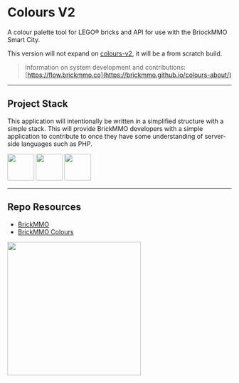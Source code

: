 # Colours V2

A colour palette tool for LEGO® bricks and API for use with the BriockMMO Smart City.

This version will not expand on [colours-v2](https://github.com/BrickMMO/colours-v1), it will be a from scratch build. 

> Information on system development and contributions:  
> [https://flow.brickmmo.co](https://brickmmo.github.io/colours-about/)

---

## Project Stack

This application will intentionally be written in a simplified structure with a simple stack. This will provide BrickMMO developers with a simple application to contribute to once they have some understanding of server-side languages such as PHP.

<img src="https://console.codeadam.ca/api/image/php" width="60"> <img src="https://console.codeadam.ca/api/image/mysql" width="60"> <img src="https://console.codeadam.ca/api/image/w3css" width="60">

---

## Repo Resources

* [BrickMMO](https://www.brickmmo.com/)
* [BrickMMO Colours](https://colours.brickmmo.com/)

<a href="https://brickmmo.com">
<img src="https://brickmmo.com/images/brickmmo-logo-horizontal.jpg" width="300">
</a>
